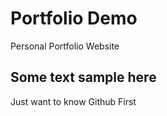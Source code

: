 # Portfolio Demo

Personal Portfolio Website

## Some text sample here

Just want to know Github First
